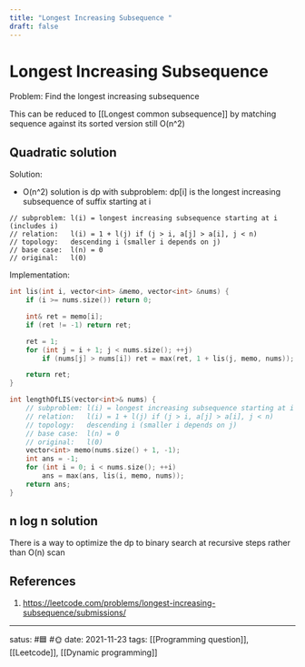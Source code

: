 ```yaml
---
title: "Longest Increasing Subsequence "
draft: false
---
```

# Longest Increasing Subsequence
Problem:  Find the longest increasing subsequence

This can be reduced to [[Longest common subsequence]] by matching sequence against its sorted version still O(n^2)

## Quadratic solution
Solution:
- O(n^2) solution is dp with subproblem: dp[i] is the longest increasing subsequence of suffix starting at i
```
// subproblem: l(i) = longest increasing subsequence starting at i (includes i)
// relation:   l(i) = 1 + l(j) if (j > i, a[j] > a[i], j < n)
// topology:   descending i (smaller i depends on j)
// base case:  l(n) = 0
// original:   l(0)
```

Implementation:
```c++
int lis(int i, vector<int> &memo, vector<int> &nums) {
	if (i >= nums.size()) return 0;

	int& ret = memo[i];
	if (ret != -1) return ret;

	ret = 1;
	for (int j = i + 1; j < nums.size(); ++j)
		if (nums[j] > nums[i]) ret = max(ret, 1 + lis(j, memo, nums));

	return ret;
}

int lengthOfLIS(vector<int>& nums) {
	// subproblem: l(i) = longest increasing subsequence starting at i (includes i)
	// relation:   l(i) = 1 + l(j) if (j > i, a[j] > a[i], j < n)
	// topology:   descending i (smaller i depends on j)
	// base case:  l(n) = 0
	// original:   l(0)
	vector<int> memo(nums.size() + 1, -1);
	int ans = -1;
	for (int i = 0; i < nums.size(); ++i)
		ans = max(ans, lis(i, memo, nums));
	return ans;
}
```

## n log n solution
There is a way to optimize the dp to binary search at recursive steps rather than O(n) scan

## References
1. https://leetcode.com/problems/longest-increasing-subsequence/submissions/

---
satus: #🟦 #🌞
date: 2021-11-23
tags: [[Programming question]], [[Leetcode]], [[Dynamic programming]]
